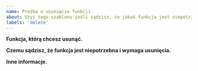 ```yaml
---
name: Prośba o usunięcie funkcji
about: Użyj tego szablonu jeśli sądzisz, że jakaś funkcja jest niepotrzebna.
labels: 'delete'
---
```


**Funkcja, którą chcesz usunąć.**

**Czemu sądzisz, że funkcja jest niepotrzebna i wymaga usunięcia.**

**Inne informacje.**

